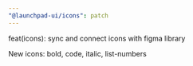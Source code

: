 ```yaml
---
"@launchpad-ui/icons": patch
---
```


feat(icons): sync and connect icons with figma library

New icons: bold, code, italic, list-numbers
